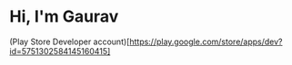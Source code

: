 # Hi, I'm Gaurav

(Play Store Developer account)[https://play.google.com/store/apps/dev?id=5751302584145160415]
